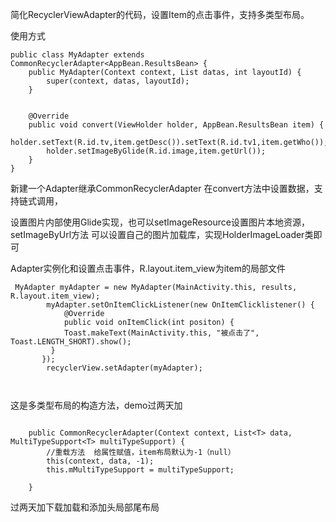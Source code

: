 简化RecyclerViewAdapter的代码，设置Item的点击事件，支持多类型布局。

使用方式

```
public class MyAdapter extends CommonRecyclerAdapter<AppBean.ResultsBean> {
    public MyAdapter(Context context, List datas, int layoutId) {
        super(context, datas, layoutId);
    }


    @Override
    public void convert(ViewHolder holder, AppBean.ResultsBean item) {
        holder.setText(R.id.tv,item.getDesc()).setText(R.id.tv1,item.getWho());
        holder.setImageByGlide(R.id.image,item.getUrl());
    }
}
```
新建一个Adapter继承CommonRecyclerAdapter
在convert方法中设置数据，支持链式调用，

设置图片内部使用Glide实现，也可以setImageResource设置图片本地资源，
setImageByUrl方法
可以设置自己的图片加载库，实现HolderImageLoader类即可



Adapter实例化和设置点击事件，R.layout.item_view为item的局部文件
```
 MyAdapter myAdapter = new MyAdapter(MainActivity.this, results, R.layout.item_view);
        myAdapter.setOnItemClickListener(new OnItemClicklistener() {
            @Override
            public void onItemClick(int positon) {
            Toast.makeText(MainActivity.this, "被点击了", Toast.LENGTH_SHORT).show();
         }
       });
        recyclerView.setAdapter(myAdapter);
        
        
```
这是多类型布局的构造方法，demo过两天加

```

    public CommonRecyclerAdapter(Context context, List<T> data, MultiTypeSupport<T> multiTypeSupport) {
        //重载方法  给属性赋值，item布局默认为-1（null）
        this(context, data, -1);
        this.mMultiTypeSupport = multiTypeSupport;

    }
```
过两天加下载加载和添加头局部尾布局


